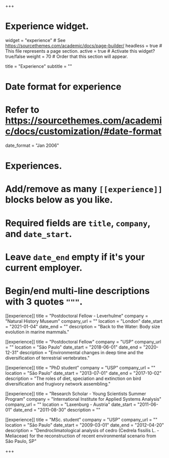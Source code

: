 +++
# Experience widget.
widget = "experience"  # See https://sourcethemes.com/academic/docs/page-builder/
headless = true  # This file represents a page section.
active = true  # Activate this widget? true/false
weight = 70  # Order that this section will appear.

title = "Experience"
subtitle = ""

# Date format for experience
#   Refer to https://sourcethemes.com/academic/docs/customization/#date-format
date_format = "Jan 2006"

# Experiences.
#   Add/remove as many `[[experience]]` blocks below as you like.
#   Required fields are `title`, `company`, and `date_start`.
#   Leave `date_end` empty if it's your current employer.
#   Begin/end multi-line descriptions with 3 quotes `"""`.
[[experience]]
  title = "Postdoctoral Fellow - Leverhulme"
  company = "Natural History Museum"
  company_url = ""
  location = "London"
  date_start = "2021-01-04"
  date_end = ""
  description = "Back to the Water: Body size evolution in marine mammals."

[[experience]]
  title = "Postdoctoral Fellow"
  company = "USP"
  company_url = ""
  location = "São Paulo"
  date_start = "2018-06-01"
  date_end = "2020-12-31"
  description = "Environmental changes in deep time and the diversification of terrestrial vertebrates."
  
[[experience]]
  title = "PhD student"
  company = "USP"
  company_url = ""
  location = "São Paulo"
  date_start = "2013-07-01"
  date_end = "2017-10-02"
  description = "The roles of diet, speciation and extinction on bird diversification and frugivory network assembling."

[[experience]]
  title = "Research Scholar - Young Scientists Summer Program"
  company = "International Institute for Applied Systems Analysis"
  company_url = ""
  location = "Laxenburg - Austria"
  date_start = "2011-06-01"
  date_end = "2011-08-30"
  description = ""

[[experience]]
  title = "MSc. student"
  company = "USP"
  company_url = ""
  location = "São Paulo"
  date_start = "2009-03-01"
  date_end = "2012-04-20"
  description = "Dendroclimatological analysis of cedro (Cedrela fissilis L. - Meliaceae) for the reconstruction of recent environmental scenario from São Paulo, SP"

+++
